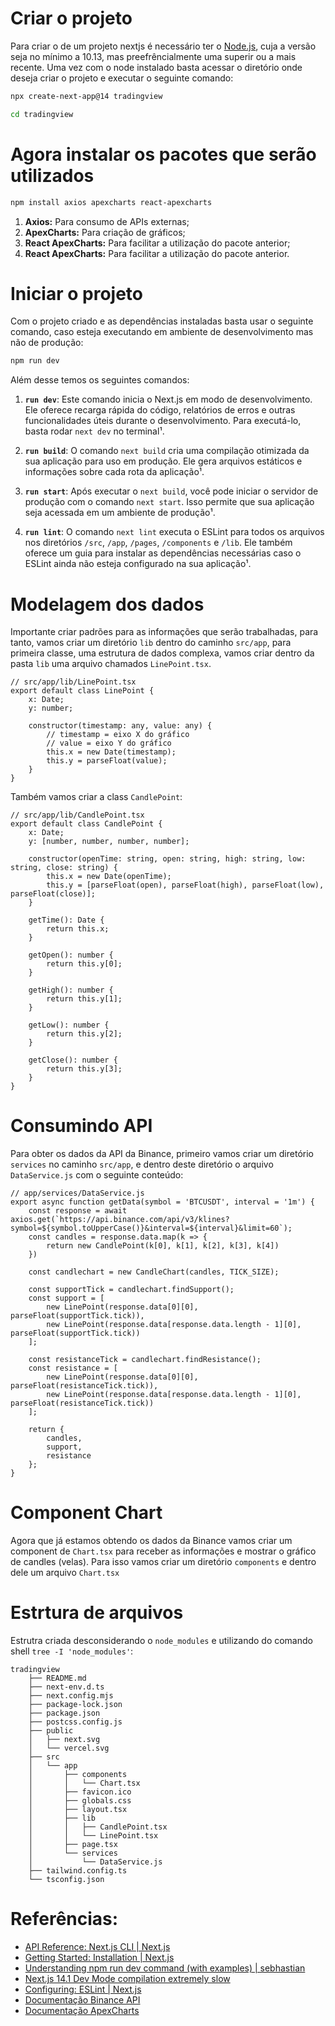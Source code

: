 # Criar o projeto
Para criar o de um projeto nextjs é necessário ter o [Node.js](https://nodejs.org/pt), cuja a versão seja no mínimo a 10.13, mas preefrêncialmente uma superir ou a mais recente.
Uma vez com o node instalado basta acessar o diretório onde deseja criar o projeto e executar o seguinte comando:
```sh
npx create-next-app@14 tradingview

cd tradingview
```

# Agora instalar os pacotes que serão utilizados
```sh
npm install axios apexcharts react-apexcharts

```
1. **Axios:** Para consumo de APIs externas;
2. **ApexCharts:** Para criação de gráficos;
3. **React ApexCharts:** Para facilitar a utilização do pacote anterior;
4. **React ApexCharts:** Para facilitar a utilização do pacote anterior.

# Iniciar o projeto
Com o projeto criado e as dependências instaladas basta usar o seguinte comando, caso esteja executando em ambiente de desenvolvimento mas não de produção:
```sh
npm run dev

```
Além desse temos os seguintes comandos:

1. **`run dev`**: Este comando inicia o Next.js em modo de desenvolvimento. Ele oferece recarga rápida do código, relatórios de erros e outras funcionalidades úteis durante o desenvolvimento. Para executá-lo, basta rodar `next dev` no terminal¹.

2. **`run build`**: O comando `next build` cria uma compilação otimizada da sua aplicação para uso em produção. Ele gera arquivos estáticos e informações sobre cada rota da aplicação¹.

3. **`run start`**: Após executar o `next build`, você pode iniciar o servidor de produção com o comando `next start`. Isso permite que sua aplicação seja acessada em um ambiente de produção¹.

4. **`run lint`**: O comando `next lint` executa o ESLint para todos os arquivos nos diretórios `/src`, `/app`, `/pages`, `/components` e `/lib`. Ele também oferece um guia para instalar as dependências necessárias caso o ESLint ainda não esteja configurado na sua aplicação¹. 

# Modelagem dos dados
Importante criar padrões para as informações que serão trabalhadas, para tanto, vamos criar um diretório `lib` dentro do caminho `src/app`, para primeira classe, uma estrutura de dados complexa, vamos criar dentro da pasta `lib` uma arquivo chamados `LinePoint.tsx`.
```tsx
// src/app/lib/LinePoint.tsx
export default class LinePoint {
    x: Date;
    y: number;

    constructor(timestamp: any, value: any) {
        // timestamp = eixo X do gráfico
        // value = eixo Y do gráfico
        this.x = new Date(timestamp);
        this.y = parseFloat(value);
    }
}
```
Também vamos criar a class `CandlePoint`:
```tsx
// src/app/lib/CandlePoint.tsx
export default class CandlePoint {
    x: Date;
    y: [number, number, number, number];

    constructor(openTime: string, open: string, high: string, low: string, close: string) {
        this.x = new Date(openTime);
        this.y = [parseFloat(open), parseFloat(high), parseFloat(low), parseFloat(close)];
    }

    getTime(): Date {
        return this.x;
    }

    getOpen(): number {
        return this.y[0];
    }

    getHigh(): number {
        return this.y[1];
    }

    getLow(): number {
        return this.y[2];
    }

    getClose(): number {
        return this.y[3];
    }
}
```

# Consumindo API
Para obter os dados da API da Binance, primeiro vamos criar um diretório `services` no caminho `src/app`, e dentro deste diretório o arquivo `DataService.js` com o seguinte conteúdo:
```tsx
// app/services/DataService.js
export async function getData(symbol = 'BTCUSDT', interval = '1m') {
    const response = await axios.get(`https://api.binance.com/api/v3/klines?symbol=${symbol.toUpperCase()}&interval=${interval}&limit=60`);
    const candles = response.data.map(k => {
        return new CandlePoint(k[0], k[1], k[2], k[3], k[4])
    })

    const candlechart = new CandleChart(candles, TICK_SIZE);

    const supportTick = candlechart.findSupport();
    const support = [
        new LinePoint(response.data[0][0], parseFloat(supportTick.tick)),
        new LinePoint(response.data[response.data.length - 1][0], parseFloat(supportTick.tick))
    ];

    const resistanceTick = candlechart.findResistance();
    const resistance = [
        new LinePoint(response.data[0][0], parseFloat(resistanceTick.tick)),
        new LinePoint(response.data[response.data.length - 1][0], parseFloat(resistanceTick.tick))
    ];

    return {
        candles,
        support,
        resistance
    };
}
```
# Component Chart
Agora que já estamos obtendo os dados da Binance vamos criar um component de `Chart.tsx` para receber as informações e mostrar o 
gráfico de candles (velas).
Para isso vamos criar um diretório `components` e dentro dele um arquivo `Chart.tsx`

# Estrtura de arquivos
Estrutra criada desconsiderando o `node_modules` e utilizando do comando shell `tree -I 'node_modules'`:
```text
tradingview
    ├── README.md
    ├── next-env.d.ts
    ├── next.config.mjs
    ├── package-lock.json
    ├── package.json
    ├── postcss.config.js
    ├── public
    │   ├── next.svg
    │   └── vercel.svg
    ├── src
    │   └── app
    │       ├── components
    │       │   └── Chart.tsx
    │       ├── favicon.ico
    │       ├── globals.css
    │       ├── layout.tsx
    │       ├── lib
    │       │   ├── CandlePoint.tsx
    │       │   └── LinePoint.tsx
    │       ├── page.tsx
    │       └── services
    │           └── DataService.js
    ├── tailwind.config.ts
    └── tsconfig.json
```
# Referências:

 - [API Reference: Next.js CLI | Next.js](https://nextjs.org/docs/pages/api-reference/next-cli)
 - [Getting Started: Installation | Next.js](https://nextjs.org/docs/getting-started/installation)
 - [Understanding npm run dev command (with examples) | sebhastian](https://sebhastian.com/npm-run-dev/)
 - [Next.js 14.1 Dev Mode compilation extremely slow](https://stackoverflow.com/questions/77980237/next-js-14-1-dev-mode-compilation-extremely-slow)
 - [Configuring: ESLint | Next.js](https://nextjs.org/docs/pages/building-your-application/configuring/eslint)
 - [Documentação Binance API](https://github.com/binance-exchange/binance-official-api-docs/)
 - [Documentação ApexCharts](https://apexcharts.com/docs/react-charts/)